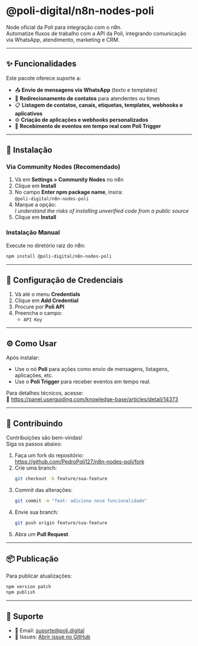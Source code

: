 # @poli-digital/n8n-nodes-poli

Node oficial da Poli para integração com o n8n.  
Automatize fluxos de trabalho com a API da Poli, integrando comunicação via WhatsApp, atendimento, marketing e CRM.

---

## ✨ Funcionalidades

Este pacote oferece suporte a:

- 📤 **Envio de mensagens via WhatsApp** (texto e templates)  
- 🔁 **Redirecionamento de contatos** para atendentes ou times  
- 📋 **Listagem de contatos, canais, etiquetas, templates, webhooks e aplicativos**  
- ⚙️ **Criação de aplicações e webhooks personalizados**  
- 📡 **Recebimento de eventos em tempo real com Poli Trigger**

---

## 🚀 Instalação

### Via Community Nodes (Recomendado)

1. Vá em **Settings > Community Nodes** no n8n  
2. Clique em **Install**  
3. No campo **Enter npm package name**, insira:  
   `@poli-digital/n8n-nodes-poli`  
4. Marque a opção:  
   *I understand the risks of installing unverified code from a public source*  
5. Clique em **Install**

### Instalação Manual

Execute no diretório raiz do n8n:

```bash
npm install @poli-digital/n8n-nodes-poli
```

---

## 🔐 Configuração de Credenciais

1. Vá até o menu **Credentials**  
2. Clique em **Add Credential**  
3. Procure por **Poli API**  
4. Preencha o campo:  
   - `API Key`

---

## ⚙️ Como Usar

Após instalar:

- Use o nó **Poli** para ações como envio de mensagens, listagens, aplicações, etc.  
- Use o **Poli Trigger** para receber eventos em tempo real.

Para detalhes técnicos, acesse:  
🔗 https://panel.userguiding.com/knowledge-base/articles/detail/14373

---

## 🤝 Contribuindo

Contribuições são bem-vindas!  
Siga os passos abaixo:

1. Faça um fork do repositório:  
   https://github.com/PedroPoli127/n8n-nodes-poli/fork  
2. Crie uma branch:  
   ```bash
   git checkout -b feature/sua-feature
   ```  
3. Commit das alterações:  
   ```bash
   git commit -m "feat: adiciona nova funcionalidade"
   ```  
4. Envie sua branch:  
   ```bash
   git push origin feature/sua-feature
   ```  
5. Abra um **Pull Request**

---

## 📦 Publicação

Para publicar atualizações:

```bash
npm version patch
npm publish
```



---

## 💬 Suporte

- 📧 Email: suporte@poli.digital  
- 🐛 Issues: [Abrir issue no GitHub](https://github.com/PedroPoli127/n8n-nodes-poli/issues)
